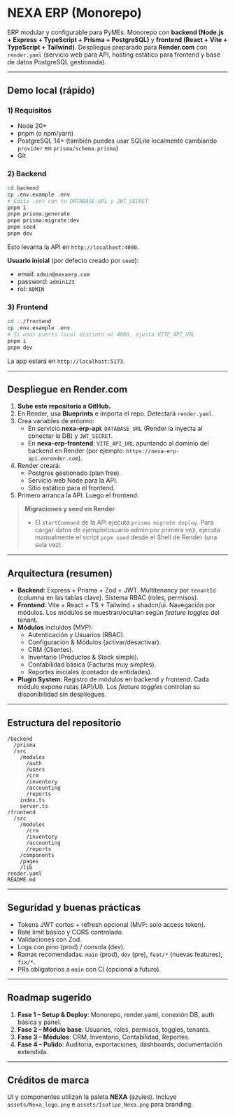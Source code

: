 
# NEXA ERP (Monorepo)

ERP modular y configurable para PyMEs. Monorepo con **backend (Node.js + Express + TypeScript + Prisma + PostgreSQL)** y **frontend (React + Vite + TypeScript + Tailwind)**.
Despliegue preparado para **Render.com** con `render.yaml` (servicio web para API, hosting estático para frontend y base de datos PostgreSQL gestionada).

---

## Demo local (rápido)
### 1) Requisitos
- Node 20+
- pnpm (o npm/yarn)
- PostgreSQL 14+ (también puedes usar SQLite localmente cambiando `provider` en `prisma/schema.prisma`)
- Git

### 2) Backend
```bash
cd backend
cp .env.example .env
# Edita .env con tu DATABASE_URL y JWT_SECRET
pnpm i
pnpm prisma:generate
pnpm prisma:migrate:dev
pnpm seed
pnpm dev
```
Esto levanta la API en `http://localhost:4000`.

**Usuario inicial** (por defecto creado por `seed`):
- email: `admin@nexaerp.com`
- password: `admin123`
- rol: `ADMIN`

### 3) Frontend
```bash
cd ../frontend
cp .env.example .env
# Si usas puerto local distinto al 4000, ajusta VITE_API_URL
pnpm i
pnpm dev
```
La app estará en `http://localhost:5173`.

---

## Despliegue en Render.com

1. **Sube este repositorio a GitHub.**
2. En Render, usa **Blueprints** e importa el repo. Detectará `render.yaml`.
3. Crea variables de entorno:
   - En servicio **nexa-erp-api**: `DATABASE_URL` (Render la inyecta al conectar la DB) y `JWT_SECRET`.
   - En **nexa-erp-frontend**: `VITE_API_URL` apuntando al dominio del backend en Render (por ejemplo: `https://nexa-erp-api.onrender.com`).
4. Render creará:
   - Postgres gestionado (plan free).
   - Servicio web Node para la API.
   - Sitio estático para el frontend.
5. Primero arranca la API. Luego el frontend.

> **Migraciones y seed en Render**
> - El `startCommand` de la API ejecuta `prisma migrate deploy`. Para cargar datos de ejemplo/usuario admin por primera vez, ejecuta manualmente el script `pnpm seed` desde el Shell de Render (una sola vez).

---

## Arquitectura (resumen)

- **Backend**: Express + Prisma + Zod + JWT. Multitenancy por `tenantId` (columna en las tablas clave). Sistema RBAC (roles, permisos).
- **Frontend**: Vite + React + TS + Tailwind + shadcn/ui. Navegación por módulos. Los módulos se muestran/ocultan según *feature toggles* del tenant.
- **Módulos** incluidos (MVP):
  - Autenticación y Usuarios (RBAC).
  - Configuración & Módulos (activar/desactivar).
  - CRM (Clientes).
  - Inventario (Productos & Stock simple).
  - Contabilidad básica (Facturas muy simples).
  - Reportes iniciales (contador de entidades).
- **Plugin System**: Registro de módulos en backend y frontend. Cada módulo expone rutas (API/UI). Los *feature toggles* controlan su disponibilidad sin despliegues.

---

## Estructura del repositorio

```
/backend
  /prisma
  /src
    /modules
      /auth
      /users
      /crm
      /inventory
      /accounting
      /reports
    index.ts
    server.ts
/frontend
  /src
    /modules
      /crm
      /inventory
      /accounting
      /reports
    /components
    /pages
    /lib
render.yaml
README.md
```

---

## Seguridad y buenas prácticas

- Tokens JWT cortos + refresh opcional (MVP: solo access token).
- Rate limit básico y CORS controlado.
- Validaciones con Zod.
- Logs con pino (prod) / consola (dev).
- Ramas recomendadas: `main` (prod), `dev` (pre), `feat/*` (nuevas features), `fix/*`.
- PRs obligatorios a `main` con CI (opcional a futuro).

---

## Roadmap sugerido

1. **Fase 1 – Setup & Deploy**: Monorepo, render.yaml, conexión DB, auth básica y panel.
2. **Fase 2 – Módulo base**: Usuarios, roles, permisos, toggles, tenants.
3. **Fase 3 – Módulos**: CRM, Inventario, Contabilidad, Reportes.
4. **Fase 4 – Pulido**: Auditoría, exportaciones, dashboards, documentación extendida.

---

## Créditos de marca
UI y componentes utilizan la paleta **NEXA** (azules). Incluye `assets/Nexa_logo.png` e `assets/Isotipo_Nexa.png` para branding.
